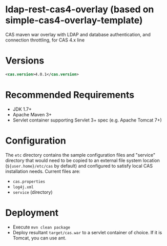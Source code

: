 ldap-rest-cas4-overlay (based on simple-cas4-overlay-template)
==============================================================

CAS maven war overlay with LDAP and database authentication, and connection throttling, for CAS 4.x line

# Versions
```xml
<cas.version>4.0.1</cas.version>
```

# Recommended Requirements
* JDK 1.7+
* Apache Maven 3+
* Servlet container supporting Servlet 3+ spec (e.g. Apache Tomcat 7+)

# Configuration
The `etc` directory contains the sample configuration files and "service" directory that would need to be copied to an external file system location (`${user.home}/etc/cas` by default)
and configured to satisfy local CAS installation needs. Current files are:

* `cas.properties`
* `log4j.xml`
* `service` (directory)

# Deployment

* Execute `mvn clean package`
* Deploy resultant `target/cas.war` to a servlet container of choice. If it is Tomcat, you can use ant.
